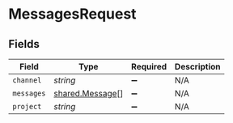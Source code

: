 # MessagesRequest


## Fields

| Field                                                     | Type                                                      | Required                                                  | Description                                               |
| --------------------------------------------------------- | --------------------------------------------------------- | --------------------------------------------------------- | --------------------------------------------------------- |
| `channel`                                                 | *string*                                                  | :heavy_minus_sign:                                        | N/A                                                       |
| `messages`                                                | [shared.Message](../../../sdk/models/shared/message.md)[] | :heavy_minus_sign:                                        | N/A                                                       |
| `project`                                                 | *string*                                                  | :heavy_minus_sign:                                        | N/A                                                       |
